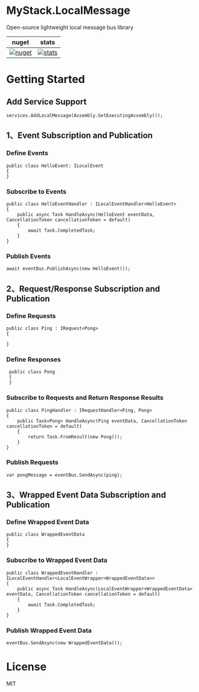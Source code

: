 # MyStack.LocalMessage

Open-source lightweight local message bus library


| nuget      | stats |
| ----------- | ----------- | 
| [![nuget](https://img.shields.io/nuget/v/MyStack.LocalMessage.svg?style=flat-square)](https://www.nuget.org/packages/MyStack.LocalMessage)    | [![stats](https://img.shields.io/nuget/dt/MyStack.LocalMessage.svg?style=flat-square)](https://www.nuget.org/stats/packages/MyStack.LocalMessage?groupby=Version)         |

# Getting Started

## Add Service Support
``` 
services.AddLocalMessage(Assembly.GetExecutingAssembly());
```

## 1、Event Subscription and Publication
### Define Events
```
public class HelloEvent: ILocalEvent
{
}

```

### Subscribe to Events
```
public class HelloEventHandler : ILocalEventHandler<HelloEvent>
{
    public async Task HandleAsync(HelloEvent eventData, CancellationToken cancellationToken = default)
    {
        await Task.CompletedTask;
    }
}
```
### Publish Events
```
await eventBus.PublishAsync(new HelloEvent());
```
## 2、Request/Response Subscription and Publication
### Define Requests
```
public class Ping : IRequest<Pong>
{
    
}
```
### Define Responses
```
 public class Pong
 {
 }
```

### Subscribe to Requests and Return Response Results
```
public class PingHandler : IRequestHandler<Ping, Pong>
{
    public Task<Pong> HandleAsync(Ping eventData, CancellationToken cancellationToken = default)
    {
        return Task.FromResult(new Pong());
    }
}
```
### Publish Requests
```
var pongMessage = eventBus.SendAsync(ping);
```

## 3、Wrapped Event Data Subscription and Publication
### Define Wrapped Event Data
```
public class WrappedEventData
{
}

```

### Subscribe to Wrapped Event Data
```
public class WrappedEventHandler : ILocalEventHandler<LocalEventWrapper<WrappedEventData>>
{
    public async Task HandleAsync(LocalEventWrapper<WrappedEventData> eventData, CancellationToken cancellationToken = default)
    {
        await Task.CompletedTask;
    }
}
```

###  Publish Wrapped Event Data
```
eventBus.SendAsync(new WrappedEventData());
```


#  License

MIT
